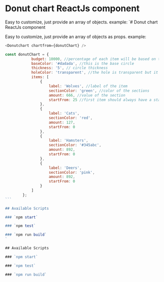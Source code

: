 # Donut chart ReactJs component

Easy to customize, just provide an array of objects.
example:
`# Donut chart ReactJs component

Easy to customize, just provide an array of objects as props.
example:

````javascript
<Donutchart chartfrom={donutChart} />

const donutChart = {
			budget: 10000, //percentage of each item will be based on this number if set and if it's greater than the total of items
			baseColor: '#dadada', //this is the base circle
			thickness: '5', // circle thickness
			holeColor: 'transparent', //the hole is transparent but it can be any color ex #ffffff
			items: [
				{
					label: 'Wolves', //label of the item
					sectionColor: 'green', //color of the sections
					amount: 666, //value of the section
					startFrom: 25 //first item should always have a startFrom value > 0, next items will have a startFrom 0
				},
				{
					label: 'Cats',
					sectionColor: 'red',
					amount: 127,
					startFrom: 0
				},
				{
					label: 'Hamsters',
					sectionColor: '#345abc',
					amount: 892,
					startFrom: 0
				},
				{
					label: 'Deers',
					sectionColor: 'pink',
					amount: 892,
					startFrom: 0
				}
			]
		};
```

## Available Scripts

### `npm start`

### `npm test`

### `npm run build`
`

## Available Scripts

### `npm start`

### `npm test`

### `npm run build`
````
